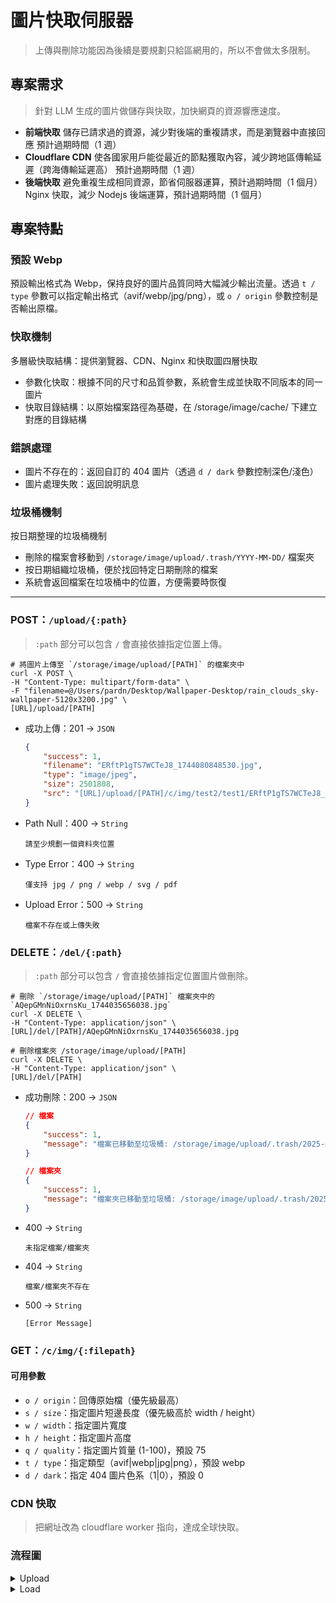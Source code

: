 # 圖片快取伺服器

> 上傳與刪除功能因為後續是要規劃只給區網用的，所以不會做太多限制。

## 專案需求

> 針對 LLM 生成的圖片做儲存與快取，加快網頁的資源響應速度。

- **前端快取**
    儲存已請求過的資源，減少對後端的重複請求，而是瀏覽器中直接回應
    預計過期時間（1 週）
- **Cloudflare CDN**
    使各國家用戶能從最近的節點獲取內容，減少跨地區傳輸延遲（跨海傳輸延遲高）
    預計過期時間（1 週）
- **後端快取**
    避免重複生成相同資源，節省伺服器運算，預計過期時間（1 個月）
    Nginx 快取，減少 Nodejs 後端運算，預計過期時間（1 個月）

## 專案特點

### 預設 Webp

預設輸出格式為 Webp，保持良好的圖片品質同時大幅減少輸出流量。透過 `t / type` 參數可以指定輸出格式（avif/webp/jpg/png），或 `o / origin` 參數控制是否輸出原檔。

### 快取機制

多層級快取結構：提供瀏覽器、CDN、Nginx 和快取圖四層快取
- 參數化快取：根據不同的尺寸和品質參數，系統會生成並快取不同版本的同一圖片
- 快取目錄結構：以原始檔案路徑為基礎，在 /storage/image/cache/ 下建立對應的目錄結構

### 錯誤處理

- 圖片不存在的：返回自訂的 404 圖片（透過 `d / dark` 參數控制深色/淺色）
- 圖片處理失敗：返回說明訊息

### 垃圾桶機制

按日期整理的垃圾桶機制

- 刪除的檔案會移動到 `/storage/image/upload/.trash/YYYY-MM-DD/` 檔案夾
- 按日期組織垃圾桶，便於找回特定日期刪除的檔案
- 系統會返回檔案在垃圾桶中的位置，方便需要時恢復

***

### POST：`/upload/{:path}` 

> `:path` 部分可以包含 `/` 會直接依據指定位置上傳。

```Shell
# 將圖片上傳至 `/storage/image/upload/[PATH]` 的檔案夾中
curl -X POST \
-H "Content-Type: multipart/form-data" \
-F "filename=@/Users/pardn/Desktop/Wallpaper-Desktop/rain_clouds_sky-wallpaper-5120x3200.jpg" \
[URL]/upload/[PATH]
```
- 成功上傳：201 -> `JSON`
    ```Json
    {
        "success": 1,
        "filename": "ERftP1gTS7WCTeJ8_1744080848530.jpg",
        "type": "image/jpeg",
        "size": 2501808,
        "src": "[URL]/upload/[PATH]/c/img/test2/test1/ERftP1gTS7WCTeJ8_1744080848530.jpg"
    }
    ```
- Path Null：400 -> `String`
    ```
    請至少規劃一個資料夾位置
    ```
- Type Error：400 -> `String`
    ```
    僅支持 jpg / png / webp / svg / pdf
    ```
- Upload Error：500 -> `String`
    ```
    檔案不存在或上傳失敗
    ```

### DELETE：`/del/{:path}` 

> `:path` 部分可以包含 `/` 會直接依據指定位置圖片做刪除。

```Shell
# 刪除 `/storage/image/upload/[PATH]` 檔案夾中的 `AQepGMnNiOxrnsKu_1744035656038.jpg`
curl -X DELETE \
-H "Content-Type: application/json" \
[URL]/del/[PATH]/AQepGMnNiOxrnsKu_1744035656038.jpg

# 刪除檔案夾 /storage/image/upload/[PATH]
curl -X DELETE \
-H "Content-Type: application/json" \
[URL]/del/[PATH]
```
- 成功刪除：200 -> `JSON`
    ```Json
    // 檔案
    {
        "success": 1,
        "message": "檔案已移動至垃圾桶: /storage/image/upload/.trash/2025-04-08/[PATH]/AQepGMnNiOxrnsKu_1744035656038.jpg"
    }

    // 檔案夾
    {
        "success": 1,
        "message": "檔案夾已移動至垃圾桶: /storage/image/upload/.trash/2025-04-08/[PATH]"
    }
    ```
- 400 -> `String`
    ```
    未指定檔案/檔案夾
    ```
- 404 -> `String`
    ```
    檔案/檔案夾不存在
    ```
- 500 -> `String`
    ```
    [Error Message]
    ```

### GET：`/c/img/{:filepath}`

#### 可用參數
- `o / origin`：回傳原始檔（優先級最高）
- `s / size`：指定圖片短邊長度（優先級高於 width / height）
- `w / width`：指定圖片寬度
- `h / height`：指定圖片高度
- `q / quality`：指定圖片質量 (1-100)，預設 75
- `t / type`：指定類型（avif|webp|jpg|png），預設 webp
- `d / dark`：指定 404 圖片色系（1|0），預設 0

### CDN 快取

> 把網址改為 cloudflare worker 指向，達成全球快取。

### 流程圖

<details>
<summary>Upload</summary>

```mermaid
flowchart TD
    A["客戶端"] -- GET --> S{"瀏覽器快取是否存在<br>（7 天）"}
    S -- 是 --> A
    S -- 否 --> B{"請求來源"}
    B -- "Image Server" --> C["Nginx 代理"]
    B -- Cloudflare Worker --> D["CDN 節點"]
    C -- 檢查 Nginx 快取 --> E{"Nginx 快取是否存在<br>（30 天）"}
    E -- 是 --> F["返回 Nginx 快取"]
    E -- 否 --> G["轉發到圖片處理服務"]
    D -- 檢查 Cloudflare 快取 --> H{"Cloudflare 快取是否存在<br>（7 天）"}
    H -- 是 --> I["返回 Cloudflare 快取"]
    H -- 否 --> C
    G --> K{"檢查本地快取檔案<br>是否存在<br>（30 天）"}
    K -- 是 --> L["返回本地快取檔案"]
    K -- 否 --> M{"檢查參數"}
    M -- "origin=1" --> N["返回原始圖片"]
    M -- 生成快取檔案<br>預設長邊最大 1024 px --> P["處理圖片並轉換為 WebP"]
    P --> Q["儲存為本地快取檔案"]
    Q --> R["返回本地快取檔案"]
    F --> T["設置 HTTP 快取 Header"]
    I --> T
    L --> T
    N --> T
    R --> T
    T --> A
```

</details>

<details>
<summary>Load</summary>

```mermaid
flowchart TD
    A[客戶端] -->|POST| B[上傳服務]
    B -->|接收請求| C{檢查客戶端 IP}
    C -->|IP 非允許| D[返回權限錯誤]
    C -->|IP 通過| E{檢查路徑參數}
    E -->|路徑無效| F[返回錯誤]
    E -->|路徑有效| G[創建資料夾]
    G --> H[生成隨機檔名]
    H --> I{檢查檔案類型}
    I -->|不支援的類型| J[返回錯誤]
    I -->|支援的類型| K[保存檔案]
    K --> L[返回成功回應]
    L --> M[包含快取連結和 CDN 連結]
    M --> A
    D --> A
    F --> A
    J --> A
```

</details>